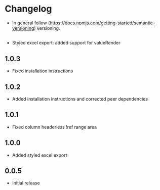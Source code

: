 # Changelog

* In general follow (https://docs.npmjs.com/getting-started/semantic-versioning) versioning.

## <next>
* Styled excel export: added support for valueRender

## 1.0.3
* Fixed installation instructions

## 1.0.2
* Added installation instructions and corrected peer dependencies

## 1.0.1
* Fixed column headerless !ref range area

## 1.0.0
* Added styled excel export

## 0.0.5
* Initial release
